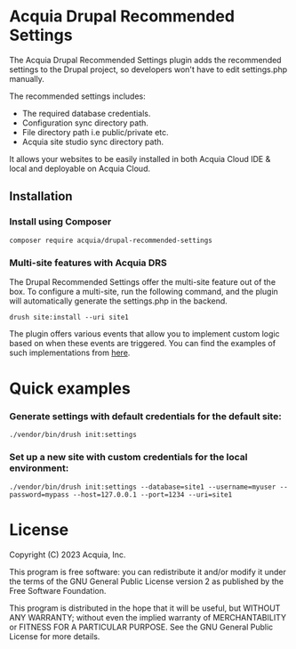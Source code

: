 # Acquia Drupal Recommended Settings
The Acquia Drupal Recommended Settings plugin adds the recommended settings to
the Drupal project, so developers won't have to edit settings.php manually.

The recommended settings includes:
- The required database credentials.
- Configuration sync directory path.
- File directory path i.e public/private etc.
- Acquia site studio sync directory path.

It allows your websites to be easily installed in both Acquia Cloud IDE & local
and deployable on Acquia Cloud.

## Installation
### Install using Composer

```
composer require acquia/drupal-recommended-settings
```
### Multi-site features with Acquia DRS
The Drupal Recommended Settings offer the multi-site feature out of the box.
To configure a multi-site, run the following command, and the plugin will
automatically generate the settings.php in the backend.
```
drush site:install --uri site1
```

The plugin offers various events that allow you to implement custom logic based
on when these events are triggered. You can find the examples of such
implementations from [here](examples).

# Quick examples
### Generate settings with default credentials for the default site:
 ```
./vendor/bin/drush init:settings
```

### Set up a new site with custom credentials for the local environment:
```
./vendor/bin/drush init:settings --database=site1 --username=myuser --password=mypass --host=127.0.0.1 --port=1234 --uri=site1
```

# License

Copyright (C) 2023 Acquia, Inc.

This program is free software: you can redistribute it and/or modify it under
the terms of the GNU General Public License version 2 as published by the
Free Software Foundation.

This program is distributed in the hope that it will be useful,
but WITHOUT ANY WARRANTY; without even the implied warranty of
MERCHANTABILITY or FITNESS FOR A PARTICULAR PURPOSE.
See the GNU General Public License for more details.
